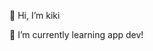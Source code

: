 👋 Hi, I’m kiki

🌱 I’m currently learning app dev!

<!---
kiki-kf/kiki-kf is a ✨ special ✨ repository because its `README.md` (this file) appears on your GitHub profile.
You can click the Preview link to take a look at your changes.
--->
